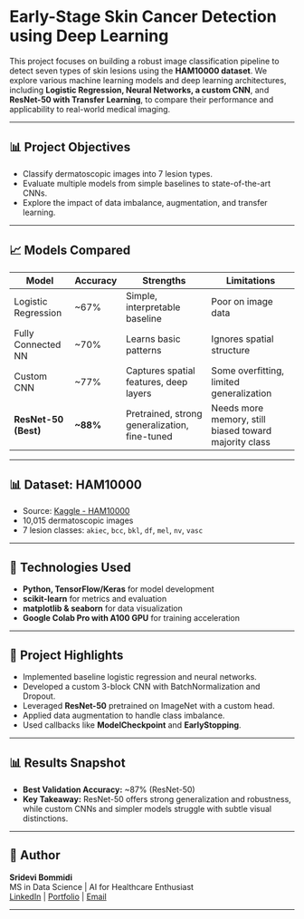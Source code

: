 # Early-Stage Skin Cancer Detection using Deep Learning

This project focuses on building a robust image classification pipeline to detect seven types of skin lesions using the **HAM10000 dataset**. We explore various machine learning models and deep learning architectures, including **Logistic Regression, Neural Networks, a custom CNN**, and **ResNet-50 with Transfer Learning**, to compare their performance and applicability to real-world medical imaging.

---

## 📊 Project Objectives
- Classify dermatoscopic images into 7 lesion types.
- Evaluate multiple models from simple baselines to state-of-the-art CNNs.
- Explore the impact of data imbalance, augmentation, and transfer learning.

---

## 📈 Models Compared

| Model                     | Accuracy | Strengths                                      | Limitations                          |
|--------------------------|----------|------------------------------------------------|--------------------------------------|
| Logistic Regression      | ~67%     | Simple, interpretable baseline                 | Poor on image data                   |
| Fully Connected NN       | ~70%     | Learns basic patterns                          | Ignores spatial structure            |
| Custom CNN               | ~77%     | Captures spatial features, deep layers         | Some overfitting, limited generalization |
| **ResNet-50 (Best)**     | **~88%** | Pretrained, strong generalization, fine-tuned  | Needs more memory, still biased toward majority class |

---

## 📊 Dataset: HAM10000

- Source: [Kaggle - HAM10000](https://www.kaggle.com/datasets/kmader/skin-cancer-mnist-ham10000)
- 10,015 dermatoscopic images
- 7 lesion classes: `akiec`, `bcc`, `bkl`, `df`, `mel`, `nv`, `vasc`

---

## 🚀 Technologies Used
- **Python, TensorFlow/Keras** for model development
- **scikit-learn** for metrics and evaluation
- **matplotlib & seaborn** for data visualization
- **Google Colab Pro with A100 GPU** for training acceleration

---

## 💼 Project Highlights
- Implemented baseline logistic regression and neural networks.
- Developed a custom 3-block CNN with BatchNormalization and Dropout.
- Leveraged **ResNet-50** pretrained on ImageNet with a custom head.
- Applied data augmentation to handle class imbalance.
- Used callbacks like **ModelCheckpoint** and **EarlyStopping**.


---

## 📊 Results Snapshot
- **Best Validation Accuracy:** ~87% (ResNet-50)
- **Key Takeaway:** ResNet-50 offers strong generalization and robustness, while custom CNNs and simpler models struggle with subtle visual distinctions.

---

## 👤 Author
**Sridevi Bommidi**  
MS in Data Science | AI for Healthcare Enthusiast  
[LinkedIn](#) | [Portfolio](#) | [Email](#)

---
